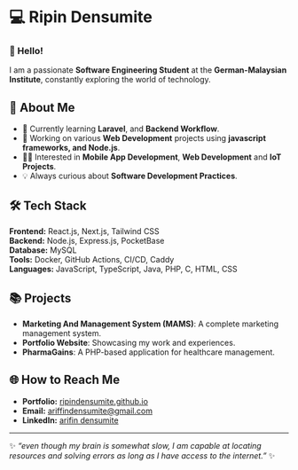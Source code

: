 # 💻 Ripin Densumite

### 👋 Hello!
I am a passionate **Software Engineering Student** at the **German-Malaysian Institute**, constantly exploring the world of technology.

## 🚀 About Me
- 🌱 Currently learning **Laravel**, and **Backend Workflow**.
- 🔭 Working on various **Web Development** projects using **javascript frameworks, and Node.js**.
- 👨‍💻 Interested in **Mobile App Development**, **Web Development** and **IoT Projects**.
- 💡 Always curious about **Software Development Practices**.

## 🛠️ Tech Stack
**Frontend:** React.js, Next.js, Tailwind CSS  
**Backend:** Node.js, Express.js, PocketBase  
**Database:** MySQL  
**Tools:** Docker, GitHub Actions, CI/CD, Caddy  
**Languages:** JavaScript, TypeScript, Java, PHP, C, HTML, CSS

## 📚 Projects
- **Marketing And Management System (MAMS)**: A complete marketing management system.
- **Portfolio Website**: Showcasing my work and experiences.
- **PharmaGains**: A PHP-based application for healthcare management.

## 🌐 How to Reach Me
- **Portfolio:** [ripindensumite.github.io](https://ripindensumite.github.io)
- **Email:** ariffindensumite@gmail.com
- **LinkedIn:** [arifin densumite](https://www.linkedin.com/in/arifindensumite)

---
✨ _“even though my brain is somewhat slow, I am capable at locating resources and solving errors as long as I have access to the internet.”_ ✨
